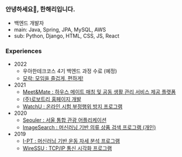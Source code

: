 ### 안녕하세요👋, 한해리입니다.

- 백엔드 개발자
- main: Java, Spring, JPA, MySQL, AWS
- sub: Python, Django, HTML, CSS, JS, React

### Experiences
- 2022
  - 우아한테크코스 4기 백엔드 과정 수료 (예정)
  - [모락: 모임을 즐겁게, 편하게!](https://github.com/woowacourse-teams/2022-mo-rak)
- 2021
  - [Meet&Mate : 하우스 메이트 매칭 및 공동 생활 관리 서비스 제공 플랫폼](https://github.com/MeetNMate)
  - [(주)로보트리 홈페이지 개발](https://www.robotry.co.kr/)
  - [WatchU : 온라인 시험 부정행위 방지 프로그램](https://github.com/nolzaheo/WatchU)
- 2020
  - [Seouler : 서울 통합 관광 어플리케이션](https://github.com/RIANAEH/Seouler)
  - [ImageSearch : 머신러닝 기반 의류 상품 검색 프로그램 (개인)](https://github.com/RIANAEH/ImageSearch)
- 2019
  - [I-PT : 머신러닝 기반 운동 자세 분석 프로그램](https://github.com/RIANAEH/I-PT)
  - [WireSSU : TCP/IP 통신 시각화 프로그램](https://github.com/RIANAEH/WireSSU)
  
